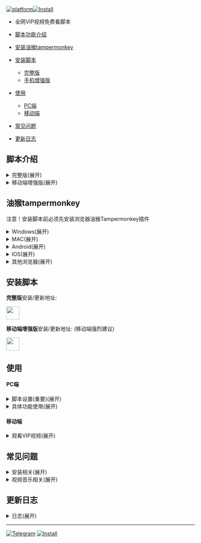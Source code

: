 [![platform](https://img.shields.io/badge/Platform-Windows%20%7C%20Mac%20%7C%20Android%20%7C%20IOS-red.svg)](#安装脚本)[![Install](https://img.shields.io/badge/安装-005200)](#安装脚本)

- 全网VIP视频免费看脚本

- [脚本功能介绍](#脚本介绍)
- [安装油猴tampermonkey](#油猴tampermonkey)
- [安装脚本](#安装脚本)
    - [完整版](#安装脚本)
    - [手机增强版](#安装脚本)
- [使用](#使用)
    - [PC端](#pc端)
    - [移动端](#移动端)
- [常见问题](#常见问题)
- [更新日志](#更新日志)

## 脚本介绍

<details><summary>完整版(展开)</summary>
<p>
    
    此脚本精选解析线路为大家提供
    优酷、爱奇艺、腾讯、B站(bilibili)、乐视、芒果等各大视频网站(PC+移动端)视频解析服务，
    让你省去购买视频VIP费用，同时提供知乎增强(知乎视频下载、去广告、去除侧边栏、关键词屏蔽等会员功能)，
    全网音乐和有声书免客户端下载(网易云音乐、QQ音乐、酷狗、酷我、虾米、蜻蜓FM、荔枝FM、喜马拉雅等)，
    视频无水印下载(bilibili、抖音、快手、西瓜、youtube)，自动查券功能，所有功能互不影响，可独立开关。

</P>
</details>

<details><summary>移动端增强版(展开)</summary>
<p>
    
支持：腾讯、爱奇艺、优酷、芒果、pptv、乐视等其它网站会员视频播放和下载，
针对移动端同时兼容桌面网站和移动网站，本站内置播放，
可通过图标选择播放频道和设置开/关实现自动播放/手动播放功能

</p>
</details>

## 油猴tampermonkey

注意！安装脚本前必须先安装浏览器油猴Tampermonkey插件
<details><summary>Windows(展开)</summary>
<p>

[Google Chrome](https://chrome.google.com/webstore/detail/tampermonkey/dhdgffkkebhmkfjojejmpbldmpobfkfo?hl=zh-CN) (需要科学上网)

[火狐 FireFox](https://addons.mozilla.org/zh-CN/firefox/addon/tampermonkey)

[微软 EDGE](https://microsoftedge.microsoft.com/addons/detail/iikmkjmpaadaobahmlepeloendndfphd?hl=zh-CN)
</p>
</details>
<details><summary>MAC(展开)</summary>
<p>

[MAC Safari](https://apps.apple.com/cn/app/tampermonkey/id1482490089)
</p>
</details>

<details><summary>Android(展开)</summary>
<p>

[X浏览器](https://www.xbext.com/)(自带插件)

[VIA浏览器](https://viayoo.com/zh-cn/)(自带插件)

[Kiwi浏览器](https://chrome.google.com/webstore/detail/tampermonkey/dhdgffkkebhmkfjojejmpbldmpobfkfo?hl=zh-CN) (需要科学上网)

</p>
</details>

<details><summary>IOS(展开)</summary>
<p>

 可在IOS应用商店中搜索并安装 “stay”或者“Addons”，不要用“UserScripts”。

[stay下载](https://apps.apple.com/cn/app/stay-for-safari-%E6%B5%8F%E8%A7%88%E5%99%A8%E4%BC%B4%E4%BE%A3/id1591620171?platform=iphone)

[Addons下载](https://apps.apple.com/cn/app/addons-%E6%B5%8F%E8%A7%88%E5%99%A8%E6%89%A9%E5%B1%95%E6%8F%92%E4%BB%B6%E5%B9%BF%E5%91%8A%E6%8B%A6%E6%88%AA/id6446811843?platform=iphone)

</p>
</details>

<details><summary>其他浏览器(展开)</summary>
<p>

其他浏览器可在官方扩展市场搜索: “Tampermonkey”、“篡改猴”、“油猴”、“暴力猴”等脚本插件进行安装。

</p>
</details>

## 安装脚本
   
**完整版**安装/更新地址: 

<a href="https://raw.kkgithub.com/Zheng8907/silver-waffle/main/CK.user.js" rel="nofollow"><img src="https://img.shields.io/badge/更新到 V6.7.0 版本-005200" height=35px /></a>

**移动端增强版**安装/更新地址: (移动端强烈建议)

<a href="https://raw.kkgithub.com/Zheng8907/silver-waffle/main/VIP.user.js" rel="nofollow"><img src="https://img.shields.io/badge/更新到 V2.1.1 版本-005200" height=35px /></a>

## 使用

#### PC端

<details><summary>脚本设置(重要)(展开)</summary>
<p>

![脚本设置](https://gitlab.com/lanhaha/lanrenjiaoben/-/raw/main/img/jbsetup.jpg)

    浏览器打开任意脚本可加载的网站，例如优酷、知乎、b站等，
    在右上角Tampermonkey中打开脚本设置。
    点击开关右侧 ">" 按钮可进入子设置。

</p>
</details>

<details><summary>具体功能使用(展开)</summary>
<p>

一，视频解析

![解析图标](https://gitlab.com/lanhaha/lanrenjiaoben/-/raw/main/img/zhanwai.jpg)

    站内解析:
    1. 脚本“设置”-“解析设置”-“站外解析”调整为关闭状态
    2. 浏览任意单个视频，鼠标移动到左侧红色VIP图标上，弹出的窗口选择合适的线路点击即可在网页内播放。
   
    站外解析:
    3. 脚本“设置”-“解析设置”-“站外解析”调整为开启状态
    4. 浏览任意单个视频，鼠标移动到左侧红色VIP图标上，弹出的窗口选择合适的线路点击即可打开新页面播放。
   
    自定义线路:
    5. 脚本“设置”-“解析设置”-“解析线路”
    6. 编辑线路内容，每线路一行，线路名称和线路地址用半角逗号隔开。

二，视频下载

![抖音下载](https://gitlab.com/lanhaha/lanrenjiaoben/-/raw/main/img/douyin.jpg)

    1. 在douyin.com/kuaishou.com/xigua.com/bilibili.com任意视频播放窗口的下方播放工具条找到下载按钮
    2. 选择对应的下载方式点击就可以下载
    3. 注意: 直接下载方式，越长的视频需要等待的时间越长。
    4. 注意: bilibili屏蔽了网页方式直接下载，这里可以安装IDM(Internet Download Manager)，在点击下载的同时唤醒IDM进行下载就能成功。

三，Youtube下载

    1. 鼠标移动到youtube.com任意视频播放窗口左侧红色VIP图标
    2. 选择对应的下载线路点击
    3. 在弹出的页面中点击下载。

四，知乎增强

    在脚本设置中开关相关功能。

五，购物助手

    1. 筛选仅显示淘宝: 在淘宝商品搜索页面，默认只有仅显示天猫，没有仅显示淘宝。脚本新增仅显示淘宝功能，勾选即可方便筛选商品。
    2. 显示隐藏优惠券: 淘宝、天猫、京东等商品页面立即购买上方显示隐藏优惠券。

六，音乐下载

    网易云音乐
    1. 点击任意一个音乐单曲(非歌单)
    2. 点击左侧VIP图标
    3. 在弹出的窗口中点下载。

    腾讯音乐
    1. 点击任意一个音乐单曲，点击播放
    2. 在播放页面点击左侧VIP图标
    3. 在弹出的窗口中点下载。
    
    酷狗/酷我音乐
    1. 点击任意一个音乐单曲，点击播放
    2. 在播放页面下方的进度条上找到下载按钮，点击下载。
  
    喜马拉雅
    单独下载:
    1. 点击任意一个音乐单曲，点击播放
    2. 在播放页面下方的进度条上找到下载按钮，点击下载。
    批量下载:
    1. 在音乐集的音乐列表左侧勾选需要下载的音乐
    2. 点击音乐集音乐列表右上方批量下载。
</p>
</details>

#### 移动端

<details><summary>观看VIP视频(展开)</summary>
<p>

![移动vip](https://gitlab.com/lanhaha/lanrenjiaoben/-/raw/main/img/mobile.jpg)

    浏览任意单个视频，鼠标点击左侧红色VIP图标，在弹出的窗口选择合适的线路点击即可在网页内播放。
</p>
</details>

## 常见问题

<details><summary>安装相关(展开)</summary>
<p>

1. 不显示VIP图标怎么排查？<br>
* 脚本只支持浏览器，不支持客户端，且只会在能起作用的页面显示。例如zhihu.com
* 点击浏览器右上角的Tampermonkey插件图标，查看是否为已启用状态。
* 点击浏览器右上角的Tampermonkey插件图标，在管理面板里关闭其他脚本，按F5刷新网页试试。
* 如果是360安全浏览器要切换到极速模式，另外不建议使用国产浏览器。
* 点击浏览器右上角的Tampermonkey插件图标，打开脚本的设置，查看图标设置是否正常，根据需要调整图标的位置并保存。
* 以上都没有解决，可以在浏览器右上角点击Tampermonkey，进入“管理面板”，在右上角“已安装脚本”页面删除所有脚本，进入右上角“设置”和“实用工具”中间的“回收站”，删除所有脚本，再重新安装最新版[CK-toolbox](https://raw.kkgithub.com/Zheng8907/silver-waffle/main/CK.user.js)，基本可以解决。

2. 显示多个VIP图标怎么办？
可能是你同时安装了多个版本的脚本，造成每个脚本生成了一个VIP图标。关闭其他版本，只保留最新版[CK-toolbox](https://raw.kkgithub.com/Zheng8907/silver-waffle/main/CK.user.js)即可解决。

3. safari浏览器怎么使用脚本？<br>
safari可以使用Tampermonkey，但是因为浏览器内核不一样，使用中可能会有问题。

4. 为什么我的浏览器点击安装脚本会下载一个文件，打开会提示编译错误？<br>
安装脚本前应该先安装Tampermonkey，点击安装脚本会自动安装到Tampermonkey里，如果已经安装Tampermonkey还出现这样的情况，重启试试，或者通过手动安装的方式安装。

5. 为什么已经卸载了脚本还会在视频网站左侧显示图标?<br>
检查该浏览器是否安装了暴力猴，Greasemonkey，AdGuard或者其他同类插件，可能是这些插件里也安装了脚本，删除这些插件里的脚本试试。

6. 电视上能不能用?<br>
一般情况不可以，有能力的可以自行研究。

7. 脚本弹出更新提示怎么办？<br>
脚本在发现新版本后会自动弹出更新提示。点击“忽略”则当天不会再有提示；点击“查看更新”并更新到[最新版](https://raw.kkgithub.com/Zheng8907/silver-waffle/main/CK.user.js)的脚本则不会再有提示。 [点击更新](https://raw.kkgithub.com/Zheng8907/silver-waffle/main/CK.user.js)

</p>
</details>

<details><summary>视频音乐相关(展开)</summary>
<p>

* 脚本没反应怎么排查？<br>
  按以下顺序排查：
1. 浏览器右上角的油猴插件里的脚本设置是否正常显示？<br>
如果不能正常显示，则脚本安装或加载有问题。删除脚本重新安装试试。如果还不行，欢迎反馈。
2. VIP图标是否显示？<br>
如果不显示，则可能是其他插件或者脚本冲突。关闭其他脚本并刷新页面试试，或者换一个浏览器试试。如果还不行，则可能是脚本问题，欢迎反馈。
3. 鼠标移动到VIP图标，是否弹出线路窗口？<br>
脚本在单独视频页面才会有弹出窗口，在视频列表页面则不会弹出。如果在单独视频页面也不弹出窗口，则为脚本问题，欢迎反馈。
4. 点击窗口线路，视频是否有反应？<br>
如果原视频被替换，则脚本正常。否则为不正常，欢迎反馈。同时也可以依次点击浏览器右上角“Tampermonkey”-“懒人工具箱”-“设置”-“视频解析”右边的“>”，打开“站外解析”并关闭窗口，使用站外解析来解决。
5. 点击窗口线路，视频是否显示解析失败？<br>
如果显示解析失败等提示，则为线路或者网络问题，到这一步已经排除脚本问题，继续下一步。
6. 同一个视频，点击窗口中其他线路，视频是否显示解析失败？<br>
如果所有线路均显示解析失败，可能是视频解析问题，一般较新的视频会出现这种情况，过几天等线路同步了再解析即可。
7. 换一个其他较旧视频，并尝试点击窗口中多个线路，是否都显示解析失败？<br>
如果全部解析失败，则基本可以判断是网络问题，解析线路不带cdn，要靠你的网络硬实力。换个ip或者使用vpn试试，应该能解决。
8. 换其他视频网站，选择多个视频，尝试点击多个窗口线路，是否都显示解析失败？<br>
这个操作用来判断线路是否在某个视频网站上解析失败。

* 为什么以前用的好好的现在不能用了？<br>
一般晚上用的人较多，线路会比较拥挤。另外如果大量重复点击解析，可能会被线路认为是恶意行为，造成IP被解析线路屏蔽，换其他线路或者换个IP试试，也可以用vpn试试。另外目前脚本支持自定义线路，个人有好的线路可自行添加。

* 视频解析怎么看蓝光4K？<br>
视频解析的清晰度是各线路自己设置的，看不了蓝光4K。

* 为什么手机看视频会有广告？<br>
脚本已经把手机端带广告的线路屏蔽了，但是有可能之前没广告的线路，后来又添加了广告，脚本会定期更换这部分线路。

* 为什么B站视频下载打不开？<br>
脚本获取视频链接正常，但是B站屏蔽了浏览器直接下载视频，可以安装IDM(Internet Download Manager)，在点击下载的同时唤醒IDM进行下载就能成功。

* 音乐/视频下载位置在哪？<br>
你的操作系统下载目录，或者浏览器单独设置文件下载目录，在浏览器设置的下载历史里可以找到文件。

* 为什么有的音乐下载链接是空的？<br>
脚本的音乐下载功能是免客户端下载，也可以下载部分能在线听的歌曲，但无法下载收费歌曲。

* 为什么下载音乐会变成播放音乐？<br>
因为现在的浏览器都会自动播放下载的mp3文件，复制播放音乐页面的地址，放到下载软件例如迅雷、idm中下载即可。

* 为什么有的视频下载会提示加密？<br>
有的短视频网站会在用户预加载视频的时候判断网速，如果网速不够，就会用加密的方式加载视频。解决方法是分享视频，然后单独打开分享链接，默认首个视频一般都不会是加密视频，除非视频时间很长。

</p>
</details>

## 更新日志

<details><summary>日志(展开)</summary>
<p>
    6.7.0 修复部分网站解析和图标bug
</p>
</details>

---

[![Telegram](https://img.shields.io/badge/Telegram-issues-blue?logo=telegram)](https://t.me/+sGo6ZZvy54wzYTll)  [![Install](https://img.shields.io/badge/更新脚本-005200)](#安装脚本)
